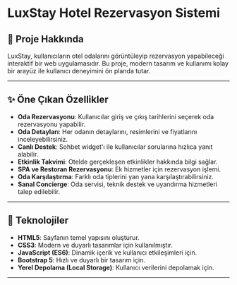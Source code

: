# LuxStay Hotel Rezervasyon Sistemi

## 📌 Proje Hakkında
LuxStay, kullanıcıların otel odalarını görüntüleyip rezervasyon yapabileceği interaktif bir web uygulamasıdır. Bu proje, modern tasarım ve kullanımı kolay bir arayüz ile kullanıcı deneyimini ön planda tutar.

---

## ✨ Öne Çıkan Özellikler
- **Oda Rezervasyonu**: Kullanıcılar giriş ve çıkış tarihlerini seçerek oda rezervasyonu yapabilir.
- **Oda Detayları**: Her odanın detaylarını, resimlerini ve fiyatlarını inceleyebilirsiniz.
- **Canlı Destek**: Sohbet widget'ı ile kullanıcılar sorularına hızlıca yanıt alabilir.
- **Etkinlik Takvimi**: Otelde gerçekleşen etkinlikler hakkında bilgi sağlar.
- **SPA ve Restoran Rezervasyonu**: Ek hizmetler için rezervasyon işlemi.
- **Oda Karşılaştırma**: Farklı oda tiplerini yan yana karşılaştırabilirsiniz.
- **Sanal Concierge**: Oda servisi, teknik destek ve uyandırma hizmetleri talep edilebilir.

---

## 🚀 Teknolojiler
- **HTML5**: Sayfanın temel yapısını oluşturur.
- **CSS3**: Modern ve duyarlı tasarımlar için kullanılmıştır.
- **JavaScript (ES6)**: Dinamik içerik ve kullanıcı etkileşimleri için.
- **Bootstrap 5**: Hızlı ve duyarlı bir tasarım için.
- **Yerel Depolama (Local Storage)**: Kullanıcı verilerini depolamak için.

---



